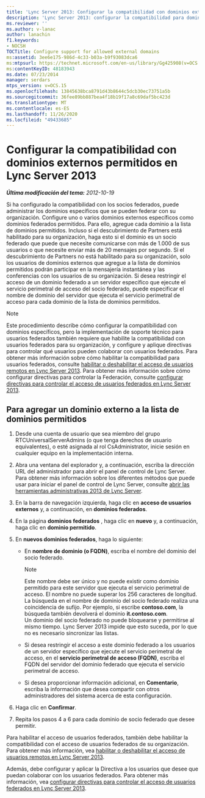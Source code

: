 ```yaml
---
title: 'Lync Server 2013: Configurar la compatibilidad con dominios externos permitidos'
description: 'Lync Server 2013: configurar la compatibilidad para dominios externos permitidos.'
ms.reviewer: ''
ms.author: v-lanac
author: lanachin
f1.keywords:
- NOCSH
TOCTitle: Configure support for allowed external domains
ms:assetid: 3ee6e175-986d-4c33-b03a-b9f93083dca6
ms:mtpsurl: https://technet.microsoft.com/en-us/library/Gg425908(v=OCS.15)
ms:contentKeyID: 48183943
ms.date: 07/23/2014
manager: serdars
mtps_version: v=OCS.15
ms.openlocfilehash: 13845638bca8791d43b8644c5dcb30ec73751a5b
ms.sourcegitcommit: 36fee89bb887bea4f18b19f17a8c69daf5bc423d
ms.translationtype: MT
ms.contentlocale: es-ES
ms.lasthandoff: 11/26/2020
ms.locfileid: "49433685"
---
```

# <a name="configure-support-for-allowed-external-domains-in-lync-server-2013"></a>Configurar la compatibilidad con dominios externos permitidos en Lync Server 2013

<div data-xmlns="http://www.w3.org/1999/xhtml">

<div class="topic" data-xmlns="http://www.w3.org/1999/xhtml" data-msxsl="urn:schemas-microsoft-com:xslt" data-cs="https://msdn.microsoft.com/">

<div data-asp="https://msdn2.microsoft.com/asp">



</div>

<div id="mainSection">

<div id="mainBody">

<span> </span>

_**Última modificación del tema:** 2012-10-19_

Si ha configurado la compatibilidad con los socios federados, puede administrar los dominios específicos que se pueden federar con su organización. Configure uno o varios dominios externos específicos como dominios federados permitidos. Para ello, agregue cada dominio a la lista de dominios permitidos. Incluso si el descubrimiento de Partners está habilitado para su organización, haga esto si el dominio es un socio federado que puede que necesite comunicarse con más de 1.000 de sus usuarios o que necesite enviar más de 20 mensajes por segundo. Si el descubrimiento de Partners no está habilitado para su organización, solo los usuarios de dominios externos que agregue a la lista de dominios permitidos podrán participar en la mensajería instantánea y las conferencias con los usuarios de su organización. Si desea restringir el acceso de un dominio federado a un servidor específico que ejecute el servicio perimetral de acceso del socio federado, puede especificar el nombre de dominio del servidor que ejecuta el servicio perimetral de acceso para cada dominio de la lista de dominios permitidos.

<div>


> [!NOTE]  
> Este procedimiento describe cómo configurar la compatibilidad con dominios específicos, pero la implementación de soporte técnico para usuarios federados también requiere que habilite la compatibilidad con usuarios federados para su organización, y configure y aplique directivas para controlar qué usuarios pueden colaborar con usuarios federados. Para obtener más información sobre cómo habilitar la compatibilidad para usuarios federados, consulte <A href="lync-server-2013-enable-or-disable-remote-user-access.md">habilitar o deshabilitar el acceso de usuarios remotos en Lync Server 2013</A>. Para obtener más información sobre cómo configurar directivas para controlar la Federación, consulte <A href="lync-server-2013-configure-policies-to-control-federated-user-access.md">configurar directivas para controlar el acceso de usuarios federados en Lync Server 2013</A>.



</div>

<div>

## <a name="to-add-an-external-domain-to-the-list-of-allowed-domains"></a>Para agregar un dominio externo a la lista de dominios permitidos

1.  Desde una cuenta de usuario que sea miembro del grupo RTCUniversalServerAdmins (o que tenga derechos de usuario equivalentes), o esté asignada al rol CsAdministrator, inicie sesión en cualquier equipo en la implementación interna.

2.  Abra una ventana del explorador y, a continuación, escriba la dirección URL del administrador para abrir el panel de control de Lync Server. Para obtener más información sobre los diferentes métodos que puede usar para iniciar el panel de control de Lync Server, consulte [abrir las herramientas administrativas 2013 de Lync Server](lync-server-2013-open-lync-server-administrative-tools.md).

3.  En la barra de navegación izquierda, haga clic en **acceso de usuarios externos** y, a continuación, en **dominios federados**.

4.  En la página **dominios federados** , haga clic en **nuevo** y, a continuación, haga clic en **dominio permitido**.

5.  En **nuevos dominios federados**, haga lo siguiente:
    
      - En **nombre de dominio (o FQDN)**, escriba el nombre del dominio del socio federado.
        
        <div>
        

        > [!NOTE]  
        > Este nombre debe ser único y no puede existir como dominio permitido para este servidor que ejecuta el servicio perimetral de acceso. El nombre no puede superar los 256 caracteres de longitud.<BR>La búsqueda en el nombre de dominio del socio federado realiza una coincidencia de sufijo. Por ejemplo, si escribe <STRONG>contoso.com</STRONG>, la búsqueda también devolverá el dominio <STRONG>it.contoso.com</STRONG>.<BR>Un dominio del socio federado no puede bloquearse y permitirse al mismo tiempo. Lync Server 2013 impide que esto suceda, por lo que no es necesario sincronizar las listas.

        
        </div>
    
      - Si desea restringir el acceso a este dominio federado a los usuarios de un servidor específico que ejecute el servicio perimetral de acceso, en el **servicio perimetral de acceso (FQDN)**, escriba el FQDN del servidor del dominio federado que ejecuta el servicio perimetral de acceso.
    
      - Si desea proporcionar información adicional, en **Comentario**, escriba la información que desea compartir con otros administradores del sistema acerca de esta configuración.

6.  Haga clic en **Confirmar**.

7.  Repita los pasos 4 a 6 para cada dominio de socio federado que desee permitir.

Para habilitar el acceso de usuarios federados, también debe habilitar la compatibilidad con el acceso de usuarios federados de su organización. Para obtener más información, vea [habilitar o deshabilitar el acceso de usuarios remotos en Lync Server 2013](lync-server-2013-enable-or-disable-remote-user-access.md).

Además, debe configurar y aplicar la Directiva a los usuarios que desee que puedan colaborar con los usuarios federados. Para obtener más información, vea [configurar directivas para controlar el acceso de usuarios federados en Lync Server 2013](lync-server-2013-configure-policies-to-control-federated-user-access.md).

</div>

</div>

<span> </span>

</div>

</div>

</div>

